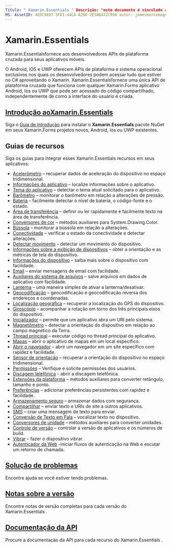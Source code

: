 ```yaml
---
Título: " Xamarin.Essentials " Descrição: "este documento é vinculado a vários guias que descrevem Xamarin.Essentials , que fornece aos desenvolvedores APIs de plataforma cruzada para seus aplicativos móveis.
MS. AssetID: 4EDC9897-5FD1-44CA-A26D-2E5AB472C99A autor: jamesmontemagno MS. Author: Jamont MS. Date: 02/26/2020 no-loc: [ Xamarin.Forms , Xamarin.Essentials ]
---
```


# Xamarin.Essentials

Xamarin.Essentialsfornece aos desenvolvedores APIs de plataforma cruzada para seus aplicativos móveis.

O Android, iOS e UWP oferecem APIs de plataforma e sistema operacional exclusivos nos quais os desenvolvedores podem acessar tudo que estiver no C# aproveitando o Xamarin. Xamarin.Essentialsfornece uma única API de plataforma cruzada que funciona com qualquer Xamarin.Forms aplicativo Android, Ios ou UWP que pode ser acessado do código compartilhado, independentemente de como a interface do usuário é criada.

## <a name="get-started-with-xamarinessentialsget-startedmdcontextxamarinxamarin-forms"></a>[Introdução aoXamarin.Essentials](get-started.md?context=xamarin/xamarin-forms)

Siga o [Guia de introdução](get-started.md) para instalar o **Xamarin.Essentials** pacote NuGet em seus Xamarin.Forms projetos novos, Android, Ios ou UWP existentes.

## <a name="feature-guides"></a>Guias de recursos

Siga os guias para integrar esses Xamarin.Essentials recursos em seus aplicativos:

* [Acelerômetro](accelerometer.md?context=xamarin/xamarin-forms) – recuperar dados de aceleração do dispositivo no espaço tridimensional.
* [Informações do aplicativo](app-information.md?context=xamarin/xamarin-forms) – localize informações sobre o aplicativo.
* [Tema do aplicativo](app-theme.md?context=xamarin/xamarin-forms) – detectar o tema atual solicitado para o aplicativo.
* [Barômetro](barometer.md?context=xamarin/xamarin-forms) – monitorar o barômetro em relação a alterações de pressão.
* [Bateria](battery.md?context=xamarin/xamarin-forms) – facilmente detectar o nível de bateria, o código-fonte e o estado.
* [Área de transferência](clipboard.md?context=xamarin/xamarin-forms) – definir ou ler rapidamente e facilmente texto na área de transferência.
* [Conversores de cor](color-converters.md?context=xamarin/xamarin-forms) – métodos auxiliares para System.Drawing.Color.
* [Bússola](compass.md?context=xamarin/xamarin-forms) – monitorar a bússola em relação a alterações.
* [Conectividade](connectivity.md?context=xamarin/xamarin-forms) – verificar o estado da conectividade e detectar alterações.
* [Detectar movimento](detect-shake.md?context=xamarin/xamarin-forms) – detectar um movimento do dispositivo.
* [Informações sobre a exibição de dispositivos](device-display.md?context=xamarin/xamarin-forms) – obter a orientação e as métricas de tela do dispositivo.
* [Informações do dispositivo](device-information.md?context=xamarin/xamarin-forms) – saiba mais sobre o dispositivo com facilidade.
* [Email](email.md?context=xamarin/xamarin-forms) – enviar mensagens de email com facilidade.
* [Auxiliares do sistema de arquivos](file-system-helpers.md?context=xamarin/xamarin-forms) – salve arquivos em dados de aplicativo com facilidade.
* [Lanterna](flashlight.md?context=xamarin/xamarin-forms) – uma maneira simples de ativar a lanterna/desativar.
* [Geocodificação](geocoding.md?context=xamarin/xamarin-forms) – geocodificação e geocodificação reversa dos endereços e coordenadas.
* [Localização geográfica](geolocation.md?context=xamarin/xamarin-forms) – recuperar a localização do GPS do dispositivo.
* [Giroscópio](gyroscope.md?context=xamarin/xamarin-forms) – acompanhar a rotação em torno dos três principais eixos do dispositivo.
* [Inicializador](launcher.md?context=xamarin/xamarin-forms) – permite que um aplicativo abra um URI pelo sistema.
* [Magnetômetro](magnetometer.md?context=xamarin/xamarin-forms) – detectar a orientação do dispositivo em relação ao campo magnético da Terra.
* [Thread principal](main-thread.md?content=xamarin/xamarin-forms) – executar código no thread principal do aplicativo.
* [Mapas](maps.md?content=xamarin/xamarin-forms) – abrir o aplicativo de mapas em um local específico.
* [Abrir o navegador](open-browser.md?context=xamarin/xamarin-forms) – abrir um navegador em um site específico com rapidez e facilidade.
* [Sensor de orientação](orientation-sensor.md?context=xamarin/xamarin-forms) – recuperar a orientação do dispositivo no espaço tridimensional.
* [Permissões](permissions.md?context=xamarin/xamarin-forms) – Verifique e solicite permissões dos usuários.
* [Discagem telefônica](phone-dialer.md?context=xamarin/xamarin-forms) – abrir a discagem telefônica.
* [Extensões da plataforma](platform-extensions.md?context=xamarin/xamarin-forms) – métodos auxiliares para converter retângulo, tamanho e ponto.
* [Preferências](preferences.md?context=xamarin/xamarin-forms) – adicionar preferências persistentes com rapidez e facilidade.
* [Armazenamento seguro](secure-storage.md?context=xamarin/xamarin-forms) – armazenar dados com segurança.
* [Compartilhar](share.md?context=xamarin/xamarin-forms) – enviar texto e URIs de site a outros aplicativos.
* [SMS](sms.md?context=xamarin/xamarin-forms) – criar uma mensagem de texto para enviar.
* [Conversão de Texto em Fala](text-to-speech.md?context=xamarin/xamarin-forms) – vocalizar texto no dispositivo.
* [Conversores de unidade](unit-converters.md?context=xamarin/xamarin-forms) – métodos auxiliares para converter unidades.
* [Controle de versão](version-tracking.md?context=xamarin/xamarin-forms) – controlar a versão de aplicativos e os números de build.
* [Vibrar](vibrate.md?context=xamarin/xamarin-forms) – fazer o dispositivo vibrar.
* [Autenticador da Web](web-authenticator.md?context=xamarin/xamarin-forms) -iniciar fluxos de autenticação na Web e escutar um retorno de chamada.

## <a name="troubleshooting"></a>[Solução de problemas](troubleshooting.md?context=xamarin/xamarin-forms)

Encontre ajuda se você estiver tendo problemas.

## <a name="release-notes"></a>[Notas sobre a versão](https://docs.microsoft.com/xamarin/essentials/release-notes/)

Encontre notas de versão completas para cada versão do Xamarin.Essentials .

## <a name="api-documentation"></a>[Documentação da API](xref:Xamarin.Essentials)

Procure a documentação da API para cada recurso do Xamarin.Essentials .
